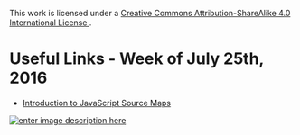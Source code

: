 This work is licensed under a [Creative Commons Attribution-ShareAlike 4.0 International License ](http://creativecommons.org/licenses/by-sa/4.0/).

Useful Links - Week of July 25th, 2016
======

- [Introduction to JavaScript Source Maps](http://www.html5rocks.com/en/tutorials/developertools/sourcemaps/)

[![enter image description here](https://i.creativecommons.org/l/by-sa/4.0/80x15.png) ](http://creativecommons.org/licenses/by-sa/4.0/)